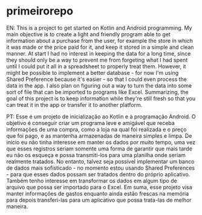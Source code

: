 # primeirorepo

EN:
This is a project to get started on Kotlin and Android programming. My main objective is to create a light and friendly program able to get information about a purchase from the user, for example the store in which it was made or the price paid for it, and keep it stored in a simple and clean manner.
At start I had no interest in keeping the data for a long time, since they should only be a way to prevent me from forgeting what I had spent until I could put it all in a spreadsheet to properly treat them. However, it might be possible to implement a better database - for now I'm using Shared Preference because it's easier - so that I could even process the data in the app.
I also plan on figuring out a way to turn the data into some sort of file that can be imported to programs like Excel.
Summarizing, the goal of this project is to keep information while they're still fresh so that you can treat it in the app or transfer it to another platform.

PT:
Esse é um projeto de inicialização ao Kotlin e à programação Android. O objetivo é conseguir criar um programa leve e amigável que receba informações de uma compra, como a loja na qual foi realizada e o preço que foi pago, e as mantenha armazenadas de maneira simples e limpa.
De início eu não tinha interesse em manter os dados por muito tempo, uma vez que esses registros seriam somente uma forma de garantir que mais tarde eu não os esqueça e possa transmiti-los para uma planilha onde seriam realmente tratados. No entanto, talvez seja possível implementar um banco de dados mais sofisticado - no momento estou usando Shared Preferences - para que esses dados possam ser tratados dentro do próprio aplicativo.
Também tenho interesse em transformar os dados em algum tipo de arquivo que possa ser importado para o Excel.
Em suma, esse projeto visa manter informações de gastos enquanto ainda estão frescas na memória para depois transferi-las para um aplicativo que possa trata-las de melhor maneira.
